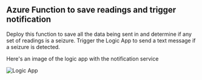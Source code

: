 ## Azure Function to save readings and trigger notification

Deploy this function to save all the data being sent in and determine if any set of readings is a seizure. 
Trigger the Logic App to send a text message if a seizure is detected.

Here's an image of the logic app with the notification service

![Logic App](../images/Logic_app.jpg)
